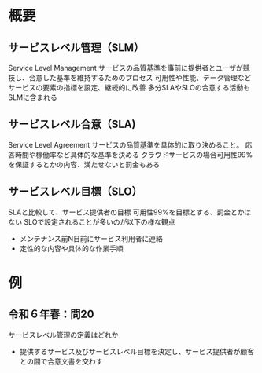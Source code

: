 # 概要

## サービスレベル管理（SLM）
Service Level Management
サービスの品質基準を事前に提供者とユーザが競技し、合意した基準を維持するためのプロセス
可用性や性能、データ管理などサービスの要素の指標を設定、継続的に改善
多分SLAやSLOの合意する活動もSLMに含まれる

## サービスレベル合意（SLA)
Service Level Agreement
サービスの品質基準を具体的に取り決めること。
応答時間や稼働率など具体的な基準を決める
クラウドサービスの場合可用性99%を保証するとかの内容、満たせないと罰金もある
## サービスレベル目標（SLO）
SLAと比較して、サービス提供者の目標
可用性99%を目標とする、罰金とかはない
SLOで設定されることが多いのが以下の様な観点
- メンテナンス前N日前にサービス利用者に連絡
- 定性的な内容や具体的な作業手順


# 例
## 令和６年春：問20
サービスレベル管理の定義はどれか
- 提供するサービス及びサービスレベル目標を決定し、サービス提供者が顧客との間で合意文書を交わす
